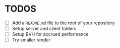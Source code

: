 # TODOS

- [ ] Add a `README.md` file to the root of your repository
- [ ] Setup server and client folders
- [ ] Setup BVH for accrued performance
- [ ] Try smaller render
